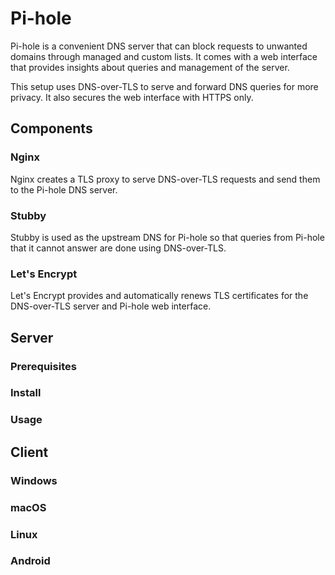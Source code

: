 # Pi-hole

Pi-hole is a convenient DNS server that can block requests to unwanted domains through managed and custom lists. It comes with a web interface that provides insights about queries and management of the server.

This setup uses DNS-over-TLS to serve and forward DNS queries for more privacy. It also secures the web interface with HTTPS only.

## Components

### Nginx

Nginx creates a TLS proxy to serve DNS-over-TLS requests and send them to the Pi-hole DNS server.

### Stubby

Stubby is used as the upstream DNS for Pi-hole so that queries from Pi-hole that it cannot answer are done using DNS-over-TLS.

### Let's Encrypt

Let's Encrypt provides and automatically renews TLS certificates for the DNS-over-TLS server and Pi-hole web interface.

## Server

### Prerequisites

### Install

### Usage

## Client

### Windows

### macOS

### Linux

### Android
